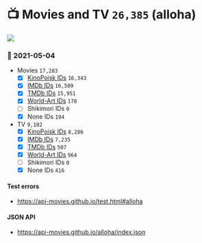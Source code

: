 # :tv: Movies and TV `26,385` (alloha)

<a href="https://API-Movies.github.io"><img src="https://API-Movies.github.io/banner.png?cache"></a>

### :date: 2021-05-04
- Movies `17,283`
  - [x] <a href="https://API-Movies.github.io/alloha/movie_kinopoisk_ids.json">KinoPoisk IDs</a> `16,343`
  - [x] <a href="https://API-Movies.github.io/alloha/movie_imdb_ids.json">IMDb IDs</a> `16,509`
  - [x] <a href="https://API-Movies.github.io/alloha/movie_tmdb_ids.json">TMDb IDs</a> `15,951`
  - [x] <a href="https://API-Movies.github.io/alloha/movie_world_art_ids.json">World-Art IDs</a> `178`
  - [ ] Shikimori IDs `0`
  - [x] None IDs `194`
- TV `9,102`
  - [x] <a href="https://API-Movies.github.io/alloha/tv_kinopoisk_ids.json">KinoPoisk IDs</a> `8,286`
  - [x] <a href="https://API-Movies.github.io/alloha/tv_imdb_ids.json">IMDb IDs</a> `7,235`
  - [x] <a href="https://API-Movies.github.io/alloha/tv_tmdb_ids.json">TMDb IDs</a> `507`
  - [x] <a href="https://API-Movies.github.io/alloha/tv_world_art_ids.json">World-Art IDs</a> `964`
  - [ ] Shikimori IDs `0`
  - [x] None IDs `416`
#### Test errors
- <a href='https://api-movies.github.io/test.html#alloha'>https://api-movies.github.io/test.html#alloha</a>
#### JSON API
- <a href='https://api-movies.github.io/alloha/index.json'>https://api-movies.github.io/alloha/index.json</a>
